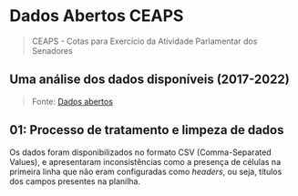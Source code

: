 # Dados Abertos CEAPS
> CEAPS - Cotas para Exercício da Atividade Parlamentar dos Senadores
## Uma análise dos dados disponíveis (2017-2022)

> Fonte: [Dados abertos](https://www12.senado.leg.br/transparencia/dados-abertos-transparencia/dados-abertos-ceaps?utm_source=ActiveCampaign&utm_medium=email&utm_content=%237DaysOfCode+-+Ci%C3%AAncia+de+Dados+1%2F7%3A+Data+Cleaning+and+Preparation&utm_campaign=%5BAlura+%237Days+Of+Code%5D%28Java%29+Dia+1%2F7%3A+Consumir+uma+API+de+filmes)

## 01: Processo de tratamento e limpeza de dados
Os dados foram disponibilizados no formato CSV (Comma-Separated Values), e apresentaram inconsistências como a presença de células na primeira linha que não
eram configuradas como _headers_, ou seja, títulos dos campos presentes na planilha.
